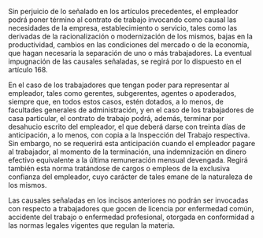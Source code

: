 Sin perjuicio de lo señalado en los artículos precedentes, el empleador podrá poner término al contrato de trabajo invocando como causal las necesidades de la empresa, establecimiento o servicio, tales como las derivadas de la racionalización o modernización de los mismos, bajas en la productividad, cambios en las condiciones del mercado o de la economía, que hagan necesaria la separación de uno o más trabajadores. La eventual impugnación de las causales señaladas, se regirá por lo dispuesto en el artículo 168.

En el caso de los trabajadores que tengan poder para representar al empleador, tales como gerentes, subgerentes, agentes o apoderados, siempre que, en todos estos casos, estén dotados, a lo menos, de facultades generales de administración, y en el caso de los trabajadores de casa particular, el contrato de trabajo podrá, además, terminar por desahucio escrito del empleador, el que deberá darse con treinta días de anticipación, a lo menos, con copia a la Inspección del Trabajo respectiva. Sin embargo, no se requerirá esta anticipación cuando el empleador pagare al trabajador, al momento de la terminación, una indemnización en dinero efectivo equivalente a la última remuneración mensual devengada. Regirá también esta norma tratándose de cargos o empleos de la exclusiva confianza del empleador, cuyo carácter de tales emane de la naturaleza de los mismos.

Las causales señaladas en los incisos anteriores no podrán ser invocadas con respecto a trabajadores que gocen de licencia por enfermedad común, accidente del trabajo o enfermedad profesional, otorgada en conformidad a las normas legales vigentes que regulan la materia.